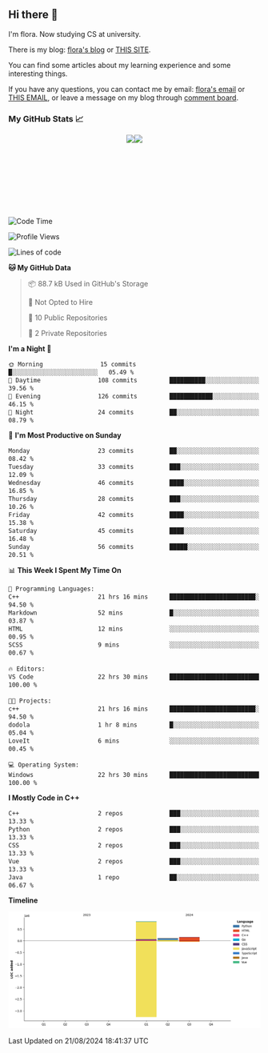 ## Hi there 👋

I'm flora. Now studying CS at university. 

There is my blog: [flora's blog](https://florae006.github.io/) or [THIS SITE](https://dodolalorc.cn/). 

You can find some articles about my learning experience and some interesting things.

If you have any questions, you can contact me by email: [flora's email](mailto:chenflora124@gmail.com) or [THIS EMAIL](mailto:flora_chen2021@163.com), or leave a message on my blog through [comment board](https://florae006.github.io/comments/).

### My GitHub Stats 📈
<div style="display:flex;flex-direction:row;justify-content:center;">
  <img height="150" class="img" src="https://github-readme-stats.vercel.app/api?username=Florae006&count_private=true&show_icons=true&theme=graywhite&show_owner=true" />
  <img height="150" class="img" src="https://github-readme-stats.vercel.app/api/top-langs/?username=Florae006&layout=compact&theme=graywhite" />
</div>

<!--START_SECTION:waka-->
![Code Time](http://img.shields.io/badge/Code%20Time-190%20hrs%2032%20mins-blue)

![Profile Views](http://img.shields.io/badge/Profile%20Views-0-blue)

![Lines of code](https://img.shields.io/badge/From%20Hello%20World%20I%27ve%20Written-1.1%20million%20lines%20of%20code-blue)

**🐱 My GitHub Data** 

> 📦 88.7 kB Used in GitHub's Storage 
 > 
> 🚫 Not Opted to Hire
 > 
> 📜 10 Public Repositories 
 > 
> 🔑 2 Private Repositories 
 > 
**I'm a Night 🦉** 

```text
🌞 Morning                15 commits          █░░░░░░░░░░░░░░░░░░░░░░░░   05.49 % 
🌆 Daytime                108 commits         ██████████░░░░░░░░░░░░░░░   39.56 % 
🌃 Evening                126 commits         ████████████░░░░░░░░░░░░░   46.15 % 
🌙 Night                  24 commits          ██░░░░░░░░░░░░░░░░░░░░░░░   08.79 % 
```
📅 **I'm Most Productive on Sunday** 

```text
Monday                   23 commits          ██░░░░░░░░░░░░░░░░░░░░░░░   08.42 % 
Tuesday                  33 commits          ███░░░░░░░░░░░░░░░░░░░░░░   12.09 % 
Wednesday                46 commits          ████░░░░░░░░░░░░░░░░░░░░░   16.85 % 
Thursday                 28 commits          ███░░░░░░░░░░░░░░░░░░░░░░   10.26 % 
Friday                   42 commits          ████░░░░░░░░░░░░░░░░░░░░░   15.38 % 
Saturday                 45 commits          ████░░░░░░░░░░░░░░░░░░░░░   16.48 % 
Sunday                   56 commits          █████░░░░░░░░░░░░░░░░░░░░   20.51 % 
```


📊 **This Week I Spent My Time On** 

```text
💬 Programming Languages: 
C++                      21 hrs 16 mins      ████████████████████████░   94.50 % 
Markdown                 52 mins             █░░░░░░░░░░░░░░░░░░░░░░░░   03.87 % 
HTML                     12 mins             ░░░░░░░░░░░░░░░░░░░░░░░░░   00.95 % 
SCSS                     9 mins              ░░░░░░░░░░░░░░░░░░░░░░░░░   00.67 % 

🔥 Editors: 
VS Code                  22 hrs 30 mins      █████████████████████████   100.00 % 

🐱‍💻 Projects: 
c++                      21 hrs 16 mins      ████████████████████████░   94.50 % 
dodola                   1 hr 8 mins         █░░░░░░░░░░░░░░░░░░░░░░░░   05.04 % 
LoveIt                   6 mins              ░░░░░░░░░░░░░░░░░░░░░░░░░   00.45 % 

💻 Operating System: 
Windows                  22 hrs 30 mins      █████████████████████████   100.00 % 
```

**I Mostly Code in C++** 

```text
C++                      2 repos             ███░░░░░░░░░░░░░░░░░░░░░░   13.33 % 
Python                   2 repos             ███░░░░░░░░░░░░░░░░░░░░░░   13.33 % 
CSS                      2 repos             ███░░░░░░░░░░░░░░░░░░░░░░   13.33 % 
Vue                      2 repos             ███░░░░░░░░░░░░░░░░░░░░░░   13.33 % 
Java                     1 repo              ██░░░░░░░░░░░░░░░░░░░░░░░   06.67 % 
```



**Timeline**

![Lines of Code chart](https://raw.githubusercontent.com/Florae006/Florae006/main/assets/bar_graph.png)


 Last Updated on 21/08/2024 18:41:37 UTC
<!--END_SECTION:waka-->

<!--
**Florae006/Florae006** is a ✨ _special_ ✨ repository because its `README.md` (this file) appears on your GitHub profile.

Here are some ideas to get you started:

- 🔭 I’m currently working on ...
- 🌱 I’m currently learning ...
- 👯 I’m looking to collaborate on ...
- 🤔 I’m looking for help with ...
- 💬 Ask me about ...
- 📫 How to reach me: ...
- 😄 Pronouns: ...
- ⚡ Fun fact: ...
  -->
